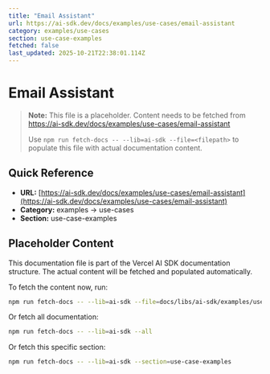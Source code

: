 ```yaml
---
title: "Email Assistant"
url: https://ai-sdk.dev/docs/examples/use-cases/email-assistant
category: examples/use-cases
section: use-case-examples
fetched: false
last_updated: 2025-10-21T22:38:01.114Z
---
```


# Email Assistant

> **Note:** This file is a placeholder. Content needs to be fetched from https://ai-sdk.dev/docs/examples/use-cases/email-assistant
>
> Use `npm run fetch-docs -- --lib=ai-sdk --file=<filepath>` to populate this file with actual documentation content.

## Quick Reference

- **URL:** [https://ai-sdk.dev/docs/examples/use-cases/email-assistant](https://ai-sdk.dev/docs/examples/use-cases/email-assistant)
- **Category:** examples → use-cases
- **Section:** use-case-examples

## Placeholder Content

This documentation file is part of the Vercel AI SDK documentation structure.
The actual content will be fetched and populated automatically.

To fetch the content now, run:

```bash
npm run fetch-docs -- --lib=ai-sdk --file=docs/libs/ai-sdk/examples/use-cases/email-assistant.md
```

Or fetch all documentation:

```bash
npm run fetch-docs -- --lib=ai-sdk --all
```

Or fetch this specific section:

```bash
npm run fetch-docs -- --lib=ai-sdk --section=use-case-examples
```
